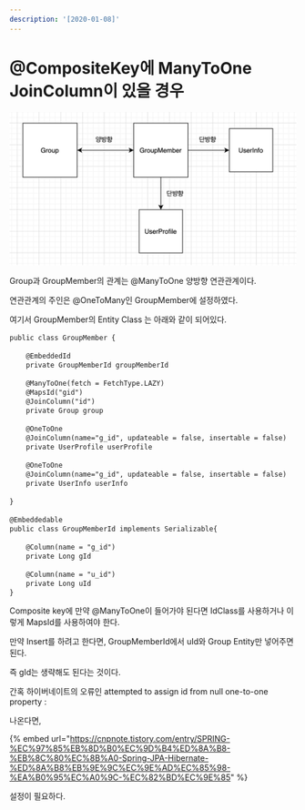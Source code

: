 ```yaml
---
description: '[2020-01-08]'
---
```


# @CompositeKey에 ManyToOne JoinColumn이 있을 경우

![](../../../../.gitbook/assets/2021-01-08-9.39.22.png)

  Group과 GroupMember의 관계는 @ManyToOne 양방향 연관관계이다.

 연관관계의 주인은 @OneToMany인 GroupMember에 설정하였다.

 여기서 GroupMember의 Entity Class 는 아래와 같이 되어있다.

```text
public class GroupMember {

    @EmbeddedId
    private GroupMemberId groupMemberId
    
    @ManyToOne(fetch = FetchType.LAZY)
    @MapsId("gid")
    @JoinColumn("id")
    private Group group
    
    @OneToOne
    @JoinColumn(name="g_id", updateable = false, insertable = false)
    private UserProfile userProfile
    
    @OneToOne
    @JoinColumn(name="g_id", updateable = false, insertable = false)
    private UserInfo userInfo

}

@Embeddedable
public class GroupMemberId implements Serializable{

    @Column(name = "g_id")
    private Long gId
    
    @Column(name = "u_id")
    private Long uId
}
```

Composite key에 만약 @ManyToOne이 들어가야 된다면 IdClass를 사용하거나 이렇게 MapsId를 사용하여야 한다.

만약 Insert를 하려고 한다면, GroupMemberId에서 uId와 Group Entity만 넣어주면 된다.

 즉 gId는 생략해도 된다는 것이다.

 간혹 하이버네이트의 오류인 attempted to assign id from null one-to-one property :

 나온다면,

{% embed url="https://cnpnote.tistory.com/entry/SPRING-%EC%97%85%EB%8D%B0%EC%9D%B4%ED%8A%B8-%EB%8C%80%EC%8B%A0-Spring-JPA-Hibernate-%ED%8A%B8%EB%9E%9C%EC%9E%AD%EC%85%98-%EA%B0%95%EC%A0%9C-%EC%82%BD%EC%9E%85" %}

 설정이 필요하다.



